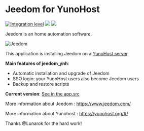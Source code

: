 Jeedom for YunoHost
========

[![Integration level](https://dash.yunohost.org/integration/jeedom.svg)](https://dash.yunohost.org/appci/app/jeedom) ![](https://ci-apps.yunohost.org/ci/badges/jeedom.status.svg) ![](https://ci-apps.yunohost.org/ci/badges/jeedom.maintain.svg)

Jeedom is an home automation software.

![Jeedom](https://www.jeedom.com/site/img/01-Appli-jeedom.png)


This application is installing Jeedom on a [YunoHost server](https://yunohost.org/#/).

**Main features of jeedom_ynh**:

- Automatic installation and upgrade of Jeedom
- SSO login: your YunoHost users also become Jeedom users
- Backup and restore scripts


**Current version**: [See in the app.src](conf/app.src)

More information about Jeedom : https://www.jeedom.com/

More information about Yunohost : https://yunohost.org/#/

Thanks @Lunarok for the hard work!

